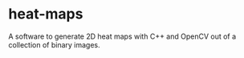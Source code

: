 # heat-maps
A software to generate 2D heat maps with C++ and OpenCV out of a collection of binary images.
